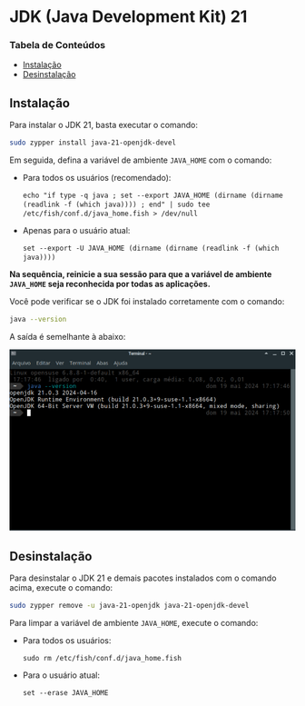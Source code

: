 # JDK (Java Development Kit) 21

### Tabela de Conteúdos

- [Instalação](#instalação)
- [Desinstalação](#desinstalação)

## Instalação

Para instalar o JDK 21, basta executar o comando:

```bash
sudo zypper install java-21-openjdk-devel
```

Em seguida, defina a variável de ambiente `JAVA_HOME` com o comando:

- Para todos os usuários (recomendado):

    ```fish
    echo "if type -q java ; set --export JAVA_HOME (dirname (dirname (readlink -f (which java)))) ; end" | sudo tee /etc/fish/conf.d/java_home.fish > /dev/null
    ```

- Apenas para o usuário atual:

    ```fish
    set --export -U JAVA_HOME (dirname (dirname (readlink -f (which java))))
    ```

**Na sequência, reinicie a sua sessão para que a variável de ambiente `JAVA_HOME` seja reconhecida por todas as aplicações.**

Você pode verificar se o JDK foi instalado corretamente com o comando:

```bash
java --version
```

A saída é semelhante à abaixo:

![](imagens/jdk_21_version.png)

## Desinstalação

Para desinstalar o JDK 21 e demais pacotes instalados com o comando acima, execute o comando:

```bash
sudo zypper remove -u java-21-openjdk java-21-openjdk-devel
```

Para limpar a variável de ambiente `JAVA_HOME`, execute o comando:

 - Para todos os usuários:

    ```fish
    sudo rm /etc/fish/conf.d/java_home.fish
    ```

 - Para o usuário atual:

    ```fish
    set --erase JAVA_HOME
    ```